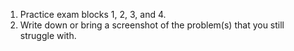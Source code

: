 1. Practice exam blocks 1, 2, 3, and 4.
2. Write down or bring a screenshot of the problem(s) that you still struggle with.
